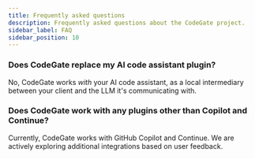 ```yaml
---
title: Frequently asked questions
description: Frequently asked questions about the CodeGate project.
sidebar_label: FAQ
sidebar_position: 10
---
```


### Does CodeGate replace my AI code assistant plugin?

No, CodeGate works _with_ your AI code assistant, as a local intermediary
between your client and the LLM it's communicating with.

### Does CodeGate work with any plugins other than Copilot and Continue?

Currently, CodeGate works with GitHub Copilot and Continue. We are actively
exploring additional integrations based on user feedback.
